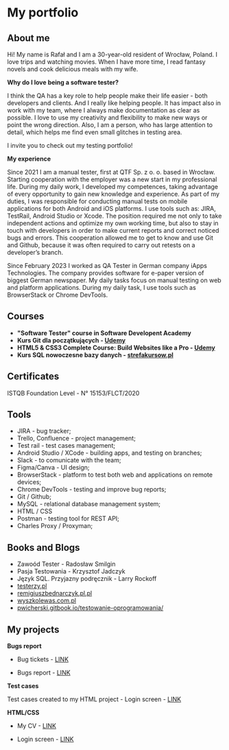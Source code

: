 # My portfolio

## About me

Hi! My name is Rafał and I am a 30-year-old resident of Wrocław, Poland. I love trips and watching movies. When I have more time, I read fantasy novels and cook delicious meals with my wife.

**Why do I love being a software tester?** 

I think the QA has a key role to help people make their life easier - both developers and clients. And I really like helping people. It has impact also in work with my team, where I always make documentation as clear as possible. I love to use my creativity and flexibility to make new ways or point the wrong direction. Also, I am a person, who has large attention to detail, which helps me find even small glitches in testing area.

I invite you to check out my testing portfolio!

**My experience**

Since 2021 I am a manual tester, first at QTF Sp. z o. o. based in Wrocław. Starting cooperation with the employer was a new start in my professional life. During my daily work, I developed my competences, taking advantage of every opportunity to gain new knowledge and experience. As part of my duties, I was responsible for conducting manual tests on mobile applications for both Android and iOS platforms. I use tools such as: JIRA, TestRail, Android Studio or Xcode. The position required me not only to take independent actions and optimize my own working time, but also to stay in touch with developers in order to make current reports and correct noticed bugs and errors. This cooperation allowed me to get to know and use Git and Github, because it was often required to carry out retests on a developer’s branch.

Since February 2023 I worked as QA Tester in German company iApps Technologies. The company provides software for e-paper version of biggest German newspaper. My daily tasks focus on manual testing on web and platform applications. During my daily task, I use tools such as BrowserStack or Chrome DevTools.

## Courses

* **"Software Tester" course in Software Developent Academy**
* **Kurs Git dla początkujących - [Udemy](https://www.udemy.com/course/kurs-gita/)**
* **HTML5 & CSS3 Complete Course: Build Websites like a Pro - [Udemy](https://www.udemy.com/course/html5-css-fundamentals/)**
* **Kurs SQL nowoczesne bazy danych - [strefakursow.pl](https://strefakursow.pl/kursy/programowanie/kurs_sql_nowoczesne_bazy_danych.html)**

## Certificates

ISTQB Foundation Level - N° 15153/FLCT/2020

## Tools

* JIRA - bug tracker;
* Trello, Confluence - project management;
* Test rail - test cases management;
* Android Studio / XCode - building apps, and testing on branches;
* Slack - to comunicate with the team;
* Figma/Canva - UI design;
* BrowserStack - platform to test both web and applications on remote devices;
* Chrome DevTools - testing and improve bug reports;
* Git / Github;
* MySQL - relational database management system;
* HTML / CSS
* Postman - testing tool for REST API;
* Charles Proxy / Proxyman;

## Books and Blogs

* Zawoód Tester - Radosław Smilgin
* Pasja Testowania - Krzysztof Jadczyk
* Język SQL. Przyjazny podręcznik - Larry Rockoff
* [testerzy.pl](https://testerzy.pl)
* [remigiuszbednarczyk.pl.pl](https://remigiuszbednarczyk.pl)
* [wyszkolewas.com.pl](https://wyszkolewas.com.pl/blog/)
* [pwicherski.gitbook.io/testowanie-oprogramowania/](https://pwicherski.gitbook.io/testowanie-oprogramowania/)

## My projects

**Bugs report**

* Bug tickets - [LINK](https://drive.google.com/file/d/1gKTbbRLqIvESifMeVjEVMT3KGH9pjhl9/view?usp=sharing)

* Bugs report - [LINK](https://docs.google.com/spreadsheets/d/1carFRfz13E_EJ43DCgqXdRR2b5ozVPhV/edit?rtpof=true#gid=446805955)

**Test cases**

Test cases created to my HTML project - Login screen - [LINK](https://docs.google.com/spreadsheets/d/1gaDp-duLA9gXX1idqFF7ElCNGOZ0ADYo/edit#gid=1652753228)

**HTML/CSS**

* My CV - [LINK](https://rafalswiderekcv.netlify.app/)

* Login screen - [LINK](https://magenta-smakager-a9648f.netlify.app/)

